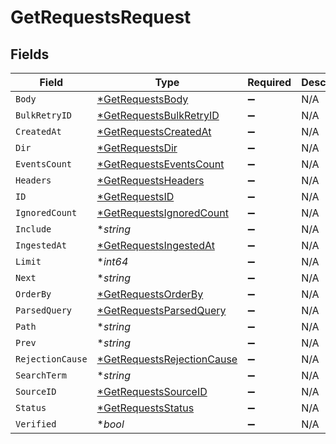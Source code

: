 # GetRequestsRequest


## Fields

| Field                                                                              | Type                                                                               | Required                                                                           | Description                                                                        |
| ---------------------------------------------------------------------------------- | ---------------------------------------------------------------------------------- | ---------------------------------------------------------------------------------- | ---------------------------------------------------------------------------------- |
| `Body`                                                                             | [*GetRequestsBody](../../models/operations/getrequestsbody.md)                     | :heavy_minus_sign:                                                                 | N/A                                                                                |
| `BulkRetryID`                                                                      | [*GetRequestsBulkRetryID](../../models/operations/getrequestsbulkretryid.md)       | :heavy_minus_sign:                                                                 | N/A                                                                                |
| `CreatedAt`                                                                        | [*GetRequestsCreatedAt](../../models/operations/getrequestscreatedat.md)           | :heavy_minus_sign:                                                                 | N/A                                                                                |
| `Dir`                                                                              | [*GetRequestsDir](../../models/operations/getrequestsdir.md)                       | :heavy_minus_sign:                                                                 | N/A                                                                                |
| `EventsCount`                                                                      | [*GetRequestsEventsCount](../../models/operations/getrequestseventscount.md)       | :heavy_minus_sign:                                                                 | N/A                                                                                |
| `Headers`                                                                          | [*GetRequestsHeaders](../../models/operations/getrequestsheaders.md)               | :heavy_minus_sign:                                                                 | N/A                                                                                |
| `ID`                                                                               | [*GetRequestsID](../../models/operations/getrequestsid.md)                         | :heavy_minus_sign:                                                                 | N/A                                                                                |
| `IgnoredCount`                                                                     | [*GetRequestsIgnoredCount](../../models/operations/getrequestsignoredcount.md)     | :heavy_minus_sign:                                                                 | N/A                                                                                |
| `Include`                                                                          | **string*                                                                          | :heavy_minus_sign:                                                                 | N/A                                                                                |
| `IngestedAt`                                                                       | [*GetRequestsIngestedAt](../../models/operations/getrequestsingestedat.md)         | :heavy_minus_sign:                                                                 | N/A                                                                                |
| `Limit`                                                                            | **int64*                                                                           | :heavy_minus_sign:                                                                 | N/A                                                                                |
| `Next`                                                                             | **string*                                                                          | :heavy_minus_sign:                                                                 | N/A                                                                                |
| `OrderBy`                                                                          | [*GetRequestsOrderBy](../../models/operations/getrequestsorderby.md)               | :heavy_minus_sign:                                                                 | N/A                                                                                |
| `ParsedQuery`                                                                      | [*GetRequestsParsedQuery](../../models/operations/getrequestsparsedquery.md)       | :heavy_minus_sign:                                                                 | N/A                                                                                |
| `Path`                                                                             | **string*                                                                          | :heavy_minus_sign:                                                                 | N/A                                                                                |
| `Prev`                                                                             | **string*                                                                          | :heavy_minus_sign:                                                                 | N/A                                                                                |
| `RejectionCause`                                                                   | [*GetRequestsRejectionCause](../../models/operations/getrequestsrejectioncause.md) | :heavy_minus_sign:                                                                 | N/A                                                                                |
| `SearchTerm`                                                                       | **string*                                                                          | :heavy_minus_sign:                                                                 | N/A                                                                                |
| `SourceID`                                                                         | [*GetRequestsSourceID](../../models/operations/getrequestssourceid.md)             | :heavy_minus_sign:                                                                 | N/A                                                                                |
| `Status`                                                                           | [*GetRequestsStatus](../../models/operations/getrequestsstatus.md)                 | :heavy_minus_sign:                                                                 | N/A                                                                                |
| `Verified`                                                                         | **bool*                                                                            | :heavy_minus_sign:                                                                 | N/A                                                                                |